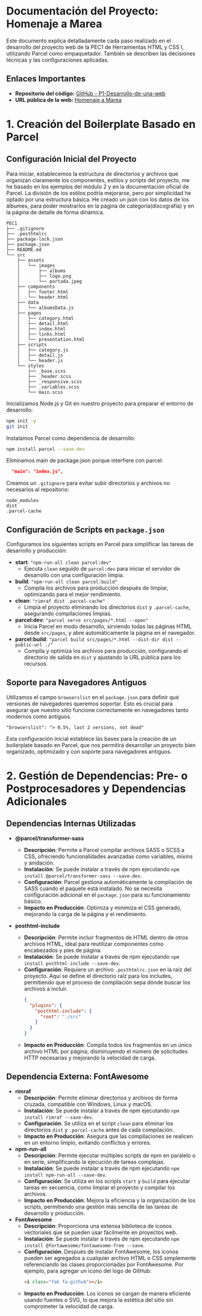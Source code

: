 # Documentación del Proyecto: Homenaje a Marea

Este documento explica detalladamente cada paso realizado en el desarrollo del proyecto web de la PEC1 de Herramientas HTML y CSS I, utilizando Parcel como empaquetador. También se describen las decisiones técnicas y las configuraciones aplicadas.

## Enlaces Importantes

- **Repositorio del código:** [GitHub - P1-Desarrollo-de-una-web](https://github.com/pHachepe/P1-Desarrollo-de-una-web)
- **URL pública de la web:** [Homenaje a Marea](https://homenaje-marea.vercel.app)

# 1. Creación del Boilerplate Basado en Parcel

## Configuración Inicial del Proyecto

Para iniciar, establecemos la estructura de directorios y archivos que organizan claramente los componentes, estilos y scripts del proyecto, me he basado en los ejemplos del módulo 2 y en la documentación oficial de Parcel.
La división de los estilos podría mejorarse, pero por simplicidad he optado por una estructura básica.
He creado un json con los datos de los álbumes, para poder mostrarlos en la página de categoría(discografía) y en la página de detalle de forma dinámica.
```
PEC1
├── .gitignore
├── .posthtmlrc
├── package-lock.json
├── package.json
├── README.md
└── src
    ├── assets
    │   └── images
    │       ├── albums
    │       ├── logo.png
    │       └── portada.jpeg
    ├── components
    │   ├── footer.html
    │   └── header.html
    ├── data
    │   └── albumsData.js
    ├── pages
    │   ├── category.html
    │   ├── detail.html
    │   ├── index.html
    │   ├── links.html
    │   └── presentation.html
    ├── scripts
    │   ├── category.js
    │   ├── detail.js
    │   └── header.js
    └── styles
        ├── _base.scss
        ├── _header.scss
        ├── _responsive.scss
        ├── _variables.scss
        └── main.scss
```

Inicializamos Node.js y Git en nuestro proyecto para preparar el entorno de desarrollo:

```bash
npm init -y
git init
```

Instalamos Parcel como dependencia de desarrollo:

```bash
npm install parcel --save-dev
```

Eliminamos main de package.json porque interfiere con parcel:
```json
  "main": "index.js",
```

Creamos un `.gitignore` para evitar subir directorios y archivos no necesarios al repositorio:

```
node_modules
dist
.parcel-cache
```

## Configuración de Scripts en `package.json`

Configuramos los siguientes scripts en Parcel para simplificar las tareas de desarrollo y producción:

- **start**: `"npm-run-all clean parcel:dev"`
    - Ejecuta `clean` seguido de `parcel:dev` para iniciar el servidor de desarrollo con una configuración limpia.
- **build**: `"npm-run-all clean parcel:build"`
    - Compila los archivos para producción después de limpiar, optimizando para el mejor rendimiento.
- **clean**: `"rimraf dist .parcel-cache"`
    - Limpia el proyecto eliminando los directorios `dist` y `.parcel-cache`, asegurando compilaciones limpias.
- **parcel:dev**: `"parcel serve src/pages/*.html --open"`
    - Inicia Parcel en modo desarrollo, sirviendo todas las páginas HTML desde `src/pages`, y abre automáticamente la página en el navegador.
- **parcel:build**: `"parcel build src/pages/*.html --dist-dir dist --public-url ./"`
    - Compila y optimiza los archivos para producción, configurando el directorio de salida en `dist` y ajustando la URL pública para los recursos.

## Soporte para Navegadores Antiguos

Utilizamos el campo `browserslist` en el `package.json` para definir qué versiones de navegadores queremos soportar. Esto es crucial para asegurar que nuestro sitio funcione correctamente en navegadores tanto modernos como antiguos.

```
"browserslist": "> 0.5%, last 2 versions, not dead"
```

Esta configuración inicial establece las bases para la creación de un boilerplate basado en Parcel, que nos permitirá desarrollar un proyecto bien organizado, optimizado y con soporte para navegadores antiguos.

# 2. Gestión de Dependencias: Pre- o Postprocesadores y Dependencias Adicionales

## Dependencias Internas Utilizadas

- **@parcel/transformer-sass**
   - **Descripción**: Permite a Parcel compilar archivos SASS o SCSS a CSS, ofreciendo funcionalidades avanzadas como variables, mixins y anidación.
   - **Instalación**: Se puede instalar a través de npm ejecutando `npm install @parcel/transformer-sass --save-dev`.
   - **Configuración**: Parcel gestiona automáticamente la compilación de SASS cuando el paquete está instalado. No se necesita configuración adicional en el `package.json` para su funcionamiento básico.
   - **Impacto en Producción**: Optimiza y minimiza el CSS generado, mejorando la carga de la página y el rendimiento.

- **posthtml-include**
   - **Descripción**: Permite incluir fragmentos de HTML dentro de otros archivos HTML, ideal para reutilizar componentes como encabezados y pies de página.
   - **Instalación**: Se puede instalar a través de npm ejecutando `npm install posthtml-include --save-dev`.
   - **Configuración**: Requiere un archivo `.posthtmlrc.json` en la raíz del proyecto. Aquí se define el directorio raíz para los includes, permitiendo que el proceso de compilación sepa dónde buscar los archivos a incluir.
     ```json
     {
       "plugins": {
         "posthtml-include": {
           "root": "./src"
         }
       }
     }
     ```
   - **Impacto en Producción**: Compila todos los fragmentos en un único archivo HTML por página, disminuyendo el número de solicitudes HTTP necesarias y mejorando la velocidad de carga.

## Dependencia Externa: FontAwesome
- **rimraf**
  - **Descripción**: Permite eliminar directorios y archivos de forma cruzada, compatible con Windows, Linux y macOS.
  - **Instalación**: Se puede instalar a través de npm ejecutando `npm install rimraf --save-dev`.
  - **Configuración**: Se utiliza en el script `clean` para eliminar los directorios `dist` y `.parcel-cache` antes de cada compilación.
  - **Impacto en Producción**: Asegura que las compilaciones se realicen en un entorno limpio, evitando conflictos y errores.
- **npm-run-all**
  - **Descripción**: Permite ejecutar múltiples scripts de npm en paralelo o en serie, simplificando la ejecución de tareas complejas.
  - **Instalación**: Se puede instalar a través de npm ejecutando `npm install npm-run-all --save-dev`.
  - **Configuración**: Se utiliza en los scripts `start` y `build` para ejecutar tareas en secuencia, como limpiar el proyecto y compilar los archivos.
  - **Impacto en Producción**: Mejora la eficiencia y la organización de los scripts, permitiendo una gestión más sencilla de las tareas de desarrollo y producción.
- **FontAwesome**
  - **Descripción**: Proporciona una extensa biblioteca de iconos vectoriales que se pueden usar fácilmente en proyectos web.
  - **Instalación**: Se puede instalar a través de npm ejecutando `npm install @fortawesome/fontawesome-free --save`.
  - **Configuración**: Después de instalar FontAwesome, los iconos pueden ser agregados a cualquier archivo HTML o CSS simplemente referenciando las clases proporcionadas por FontAwesome. Por ejemplo, para agregar un icono del logo de GitHub:
    ```html
    <i class="fab fa-github"></i>
    ```
  - **Impacto en Producción**: Los iconos se cargan de manera eficiente usando fuentes o SVG, lo que mejora la estética del sitio sin comprometer la velocidad de carga.
